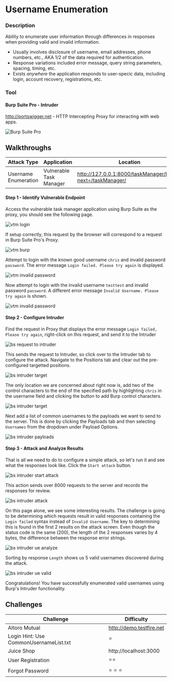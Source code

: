 # Username Enumeration
### Description
Ability to enumerate user information through differences in responses when providing valid and invalid information.
* Usually involves disclosure of username, email addresses, phone numbers, etc., AKA 1/2 of the data required for authentication.
* Response variations included error message, query string parameters, spacing, timing, etc.
* Exists _anywhere_ the application responds to user-specic data, including login, account recovery, registrations, etc.

### Tool
#### Burp Suite Pro - Intruder
http://portswigger.net - HTTP Intercepting Proxy for interacting with web apps.

![Burp Suite Pro](https://github.com/justinlarson/Web-App-Hacking-Workshop/raw/master/img/burpsuite.png)

## Walkthroughs

| Attack Type | Application | Location | Tool |
| ---- | ---- | ---- | ---- |
| Username Enumeration | Vulnerable Task Manager | http://127.0.0.1:8000/taskManager/login/?next=/taskManager/  | intruder |

#### Step 1 - Identify Vulnerable Endpoint

Access the vulnerable task manager application using Burp Suite as the proxy, you should see the following page.

![vtm login](https://github.com/justinlarson/Web-App-Hacking-Workshop/raw/master/img/vtm-login.png)

If setup correctly, this request by the browser will correspond to a request in Burp Suite Pro's Proxy.

![vtm burp](https://github.com/justinlarson/Web-App-Hacking-Workshop/raw/master/img/bs-proxy-vtm.png)

Attempt to login with the known good username `chris` and invalid password `password`.
The error message `Login failed. Please try again` is displayed.

![vtm invalid password](https://github.com/justinlarson/Web-App-Hacking-Workshop/raw/master/img/vtm-invalid-password.png)

Now attempt to login with the invalid username `testtest` and invalid password `password`.
A different error message `Invalid Username. Please try again` is shown.

![vtm invalid password](https://github.com/justinlarson/Web-App-Hacking-Workshop/raw/master/img/vtm-invalid-username.png)

#### Step 2 - Configure Intruder

Find the request in Proxy that displays the error message `Login failed, Please try again`, right-click on this request, and send it to the Intruder

![bs request to intruder](https://github.com/justinlarson/Web-App-Hacking-Workshop/raw/master/img/bs-proxy-send-ue.png)

This sends the request to Intruder, so click over to the Intruder tab to configure the attack.
Navigate to the Positions tab and clear out the pre-configured targetted positions.

![bs intruder target](https://github.com/justinlarson/Web-App-Hacking-Workshop/raw/master/img/bs-intruder-ue-clear.png)

The only location we are concerned about right now is, add two of the control characters to the end of the specified path by highlighting `chris` in the username field and clicking the button to add Burp control characters.

![bs intruder target](https://github.com/justinlarson/Web-App-Hacking-Workshop/raw/master/img/bs-intruder-ue-position.png)

Next add a list of common usernames to the payloads we want to send to the server.
This is done by clicking the Payloads tab and then selecting `Usernames` from the dropdown under Payload Options. 

![bs intruder payloads](https://github.com/justinlarson/Web-App-Hacking-Workshop/raw/master/img/bs-intruder-payloads-usernames.png)

#### Step 3 - Attack and Analyze Results

That is all we need to do to configure a simple attack, so let's run it and see what the responses look like.
Click the `Start attack` button.

![bs intruder start attack](https://github.com/justinlarson/Web-App-Hacking-Workshop/raw/master/img/bs-intruder-start-attack.png)

This action sends over 8000 requests to the server and records the responses for review.

![bs intruder attack](https://github.com/justinlarson/Web-App-Hacking-Workshop/raw/master/img/bs-intruder-attack-ue.png)

On this page alone, we see some interesting results. The challenge is going to be determining which requests result in valid responses containing the `Login failed` syntax instead of `Invalid Username`.
The key to determining this is found in the first 2 results on the attack screen.
Even though the status code is the same (200), the length of the 2 responses varies by 4 bytes, the difference between the response error strings.

![bs intruder ue analyze](https://github.com/justinlarson/Web-App-Hacking-Workshop/raw/master/img/bs-intruder-attack-ue-analyze.png)

Sorting by response `Length` shows us 5 valid usernames discovered during the attack.

![bs intruder ue valid](https://github.com/justinlarson/Web-App-Hacking-Workshop/raw/master/img/bs-intruder-attack-ue-valid.png)


Congratulations! You have successfully enumerated valid usernames using Burp's Intruder functionality. 

## Challenges
| Challenge	| Difficulty |
| ----- | ----- |
| Altoro Mutual | http://demo.testfire.net |
| Login Hint: Use CommonUsernameList.txt | :star:|
| Juice Shop | http://localhost:3000 | 
| User Registration | :star::star: |
| Forgot Password | :star: :star: :star: |

